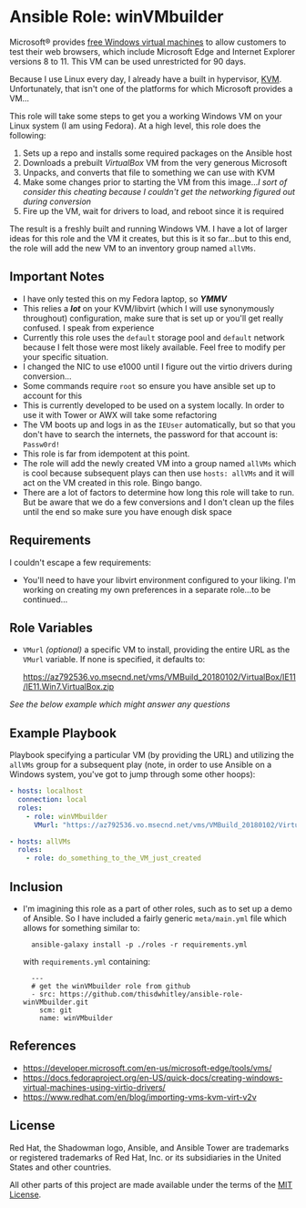 Ansible Role: winVMbuilder
==========================

Microsoft® provides
[free Windows virtual machines](https://developer.microsoft.com/en-us/microsoft-edge/tools/vms/)
to allow customers to test their web browsers, which include Microsoft Edge and
Internet Explorer versions 8 to 11. This VM can be used unrestricted for 90
days.

Because I use Linux every day, I already have a built in hypervisor, 
[KVM](https://www.redhat.com/en/topics/virtualization/what-is-KVM).
Unfortunately, that isn't one of the platforms for which Microsoft provides a
VM...

This role will take some steps to get you a working Windows VM on your Linux
system (I am using Fedora).  At a high level, this role does the following:

1. Sets up a repo and installs some required packages on the Ansible host
2. Downloads a prebuilt *VirtualBox* VM from the very generous Microsoft
3. Unpacks, and converts that file to something we can use with KVM
4. Make some changes prior to starting the VM from this image...*I sort of
   consider this cheating because I couldn't get the networking figured out
   during conversion*
5. Fire up the VM, wait for drivers to load, and reboot since it is required

The result is a freshly built and running Windows VM.  I have a lot of larger
ideas for this role and the VM it creates, but this is it so far...but to this
end, the role will add the new VM to an inventory group named `allVMs`.

Important Notes
---------------

* I have only tested this on my Fedora laptop, so ***YMMV***
* This relies a ***lot*** on your KVM/libvirt (which I will use synonymously
  throughout) configuration, make sure that is set up or you'll get really
  confused.  I speak from experience
* Currently this role uses the `default` storage pool and `default` network
  because I felt those were most likely available.  Feel free to modify per your
  specific situation.
* I changed the NIC to use e1000 until I figure out the virtio drivers during
  conversion...
* Some commands require `root` so ensure you have ansible set up to account
  for this
* This is currently developed to be used on a system locally.  In order to use
  it with Tower or AWX will take some refactoring
* The VM boots up and logs in as the `IEUser` automatically, but so that you
  don't have to search the internets, the password for that account is:
  `Passw0rd!`
* This role is far from idempotent at this point.
* The role will add the newly created VM into a group named `allVMs` which
  is cool because subsequent plays can then use `hosts: allVMs` and it will
  act on the VM created in this role.  Bingo bango.
* There are a lot of factors to determine how long this role will take to run.
  But be aware that we do a few conversions and I don't clean up the files until
  the end so make sure you have enough disk space

Requirements
------------

I couldn't escape a few requirements:

* You'll need to have your libvirt environment configured to your liking.  I'm
  working on creating my own preferences in a separate role...to be continued...

Role Variables
--------------

* `VMurl` *(optional)* a specific VM to install, providing the entire URL as
  the `VMurl` variable.  If none is specified, it defaults to:

  <https://az792536.vo.msecnd.net/vms/VMBuild_20180102/VirtualBox/IE11/IE11.Win7.VirtualBox.zip>

*See the below example which might answer any questions*


Example Playbook
----------------

Playbook specifying a particular VM (by providing the URL) and utilizing the
`allVMs` group for a subsequent play (note, in order to use Ansible on a Windows
system, you've got to jump through some other hoops):

```yaml
- hosts: localhost
  connection: local
  roles:
    - role: winVMbuilder
      VMurl: "https://az792536.vo.msecnd.net/vms/VMBuild_20180102/VirtualBox/IE11/IE11.Win81.VirtualBox.zip"

- hosts: allVMs
  roles:
    - role: do_something_to_the_VM_just_created
```

Inclusion
---------

* I'm imagining this role as a part of other roles, such as to set up a demo
  of Ansible.  So I have included a fairly generic `meta/main.yml` file
  which allows for something similar to:

        ansible-galaxy install -p ./roles -r requirements.yml

    with `requirements.yml` containing:

        ---
        # get the winVMbuilder role from github
        - src: https://github.com/thisdwhitley/ansible-role-winVMbuilder.git
          scm: git
          name: winVMbuilder

References
----------

* https://developer.microsoft.com/en-us/microsoft-edge/tools/vms/
* https://docs.fedoraproject.org/en-US/quick-docs/creating-windows-virtual-machines-using-virtio-drivers/
* https://www.redhat.com/en/blog/importing-vms-kvm-virt-v2v

License
-------

Red Hat, the Shadowman logo, Ansible, and Ansible Tower are trademarks or
registered trademarks of Red Hat, Inc. or its subsidiaries in the United
States and other countries.

All other parts of this project are made available under the terms of the [MIT
License](LICENSE).